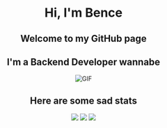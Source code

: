 
<h1 align = "center">Hi, I'm Bence</h1>
<h2 align = "center">Welcome to my GitHub page</h2>
<h2 align="center">
  I'm a Backend Developer wannabe
</h2>

<div align="center">
 <img alt="GIF" src="https://media4.giphy.com/media/11KzOet1ElBDz2/giphy.gif?cid=6c09b952ufa3xxbbm0mpuadm2zaik3wjp4m9luz2ly0lyz8d&ep=v1_internal_gif_by_id&rid=giphy.gif&ct=g" />
</div>

<div style="text-align:center">
<h2>Here are some sad stats</h2>
<img src = "https://github-readme-streak-stats.herokuapp.com/?user=Benc313&theme=tokyonight&hide_border=false">
<img src = "https://github-readme-stats.vercel.app/api/top-langs/?username=Benc313&theme=tokyonight&hide_border=false&include_all_commits=true&count_private=false&layout=compact">
<img src = "https://github-readme-activity-graph.vercel.app/graph?username=Benc313&theme=tokyo-night">
</div>



<!--
**Benc313/Benc313** is a ✨ _special_ ✨ repository because its `README.md` (this file) appears on your GitHub profile.

Here are some ideas to get you started:

- 🔭 I’m currently working on ...
- 🌱 I’m currently learning ...
- 👯 I’m looking to collaborate on ...
- 🤔 I’m looking for help with ...
- 💬 Ask me about ...
- 📫 How to reach me: ...
- 😄 Pronouns: ...
- ⚡ Fun fact: ...
-->
